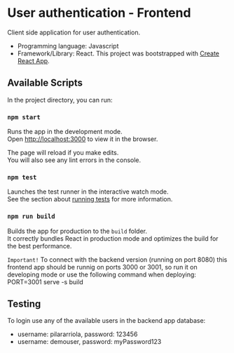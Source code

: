 User authentication - Frontend
===

Client side application for user authentication.
* Programming language: Javascript
* Framework/Library: React. This project was bootstrapped with [Create React App](https://github.com/facebook/create-react-app).

## Available Scripts

In the project directory, you can run:

### `npm start`

Runs the app in the development mode.<br />
Open [http://localhost:3000](http://localhost:3000) to view it in the browser.

The page will reload if you make edits.<br />
You will also see any lint errors in the console.

### `npm test`

Launches the test runner in the interactive watch mode.<br />
See the section about [running tests](https://facebook.github.io/create-react-app/docs/running-tests) for more information.

### `npm run build`

Builds the app for production to the `build` folder.<br />
It correctly bundles React in production mode and optimizes the build for the best performance.<br />

`Important!` To connect with the backend version (running on port 8080) this frontend app should be runnig on ports 3000 or 3001, so run it on developing mode or use the following command when deploying:<br />
PORT=3001 serve -s build

## Testing
To login use any of the available users in the backend app database:
- username: pilararriola, password: 123456
- username: demouser, password: myPassword123


